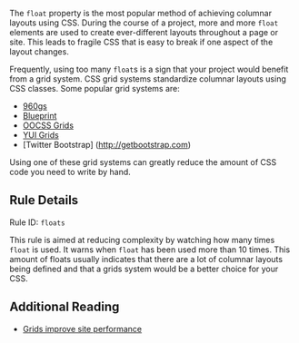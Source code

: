 The `float` property is the most popular method of achieving columnar layouts using CSS. During the course of a project, more and more `float` elements are used to create ever-different layouts throughout a page or site. This leads to fragile CSS that is easy to break if one aspect of the layout changes.

Frequently, using too many `float`s is a sign that your project would benefit from a grid system. CSS grid systems standardize columnar layouts using CSS classes. Some popular grid systems are:

* [960gs](http://960.gs/)
* [Blueprint](http://blueprintcss.org/)
* [OOCSS Grids](http://github.com/stubbornella/oocss/)
* [YUI Grids](http://yuilibrary.com/yui/docs/cssgrids/)
* [Twitter Bootstrap] (http://getbootstrap.com)

Using one of these grid systems can greatly reduce the amount of CSS code you need to write by hand.

## Rule Details

Rule ID: `floats`

This rule is aimed at reducing complexity by watching how many times `float` is used. It warns when `float` has been used more than 10 times. This amount of floats usually indicates that there are a lot of columnar layouts being defined and that a grids system would be a better choice for your CSS.

## Additional Reading

* [Grids improve site performance](http://www.stubbornella.org/content/2011/01/22/grids-improve-site-performance/)